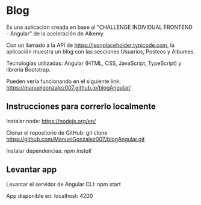# Blog

Es una aplicacion creada en base al "CHALLENGE INDIVIDUAL FRONTEND - Angular" de la aceleración de Alkemy.

Con un llamado a la API de https://jsonplaceholder.typicode.com, la aplicación muestra un blog con las secciones Usuarios, Posteos y Albumes.

Tecnologías utilizadas: Angular (HTML, CSS, JavaScript, TypeScript) y librería Bootstrap.

Pueden verla funcionando en el siguiente link: https://manuelgonzalez007.github.io/blogAngular/

## Instrucciones para correrlo localmente

Instalar node: https://nodejs.org/en/

Clonar el repositorio de GitHub: git clone https://github.com/ManuelGonzalez007/blogAngular.git

Instalar dependencias: *npm install*

## Levantar app

Levantar el servidor de Angular CLI: npm start

App disponible en: localhost: 4200
